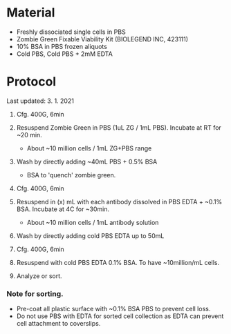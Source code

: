 # Material 
- Freshly dissociated single cells in PBS
- Zombie Green Fixable Viability Kit (BIOLEGEND INC, 423111)
- 10% BSA in PBS frozen aliquots
- Cold PBS, Cold PBS + 2mM EDTA

# Protocol 

Last updated: 3. 1. 2021

1. Cfg. 400G, 6min

2. Resuspend Zombie Green in PBS (1uL ZG / 1mL PBS). Incubate at RT for ~20 min.
   - About ~10 million cells / 1mL ZG+PBS range

3. Wash by directly adding ~40mL PBS + 0.5% BSA
   - BSA to 'quench' zombie green.

4. Cfg. 400G, 6min
 
5. Resuspend in (x) mL with each antibody dissolved in PBS EDTA + ~0.1% BSA. Incubate at 4C for ~30min.
   - About ~10 million cells / 1mL antibody solution

6. Wash by directly adding cold PBS EDTA up to 50mL

7. Cfg. 400G, 6min

8. Resuspend with cold PBS EDTA 0.1% BSA. To have ~10million/mL cells.

9. Analyze or sort.

### Note for sorting. 

- Pre-coat all plastic surface with ~0.1% BSA PBS to prevent cell loss.
- Do not use PBS with EDTA for sorted cell collection as EDTA can prevent cell attachment to coverslips.
